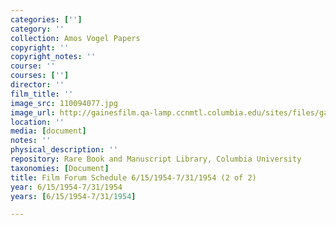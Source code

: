 ```yaml
---
categories: ['']
category: ''
collection: Amos Vogel Papers
copyright: ''
copyright_notes: ''
course: ''
courses: ['']
director: ''
film_title: ''
image_src: 110094077.jpg
image_url: http://gainesfilm.qa-lamp.ccnmtl.columbia.edu/sites/files/gainesfilm/images/110094077.jpg
location: ''
media: [document]
notes: ''
physical_description: ''
repository: Rare Book and Manuscript Library, Columbia University
taxonomies: [Document]
title: Film Forum Schedule 6/15/1954-7/31/1954 (2 of 2)
year: 6/15/1954-7/31/1954
years: [6/15/1954-7/31/1954]

---
```

